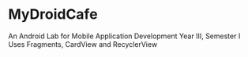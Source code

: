 # MyDroidCafe
An Android Lab for Mobile Application Development Year III, Semester I
Uses Fragments, CardView and RecyclerView
